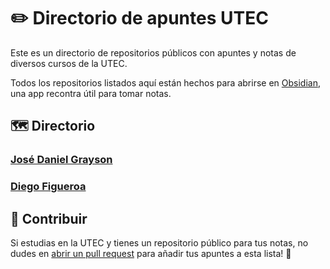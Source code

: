 # ✏️ Directorio de apuntes UTEC

Este es un directorio de repositorios públicos con apuntes y notas de diversos cursos de la UTEC.

Todos los repositorios listados aquí están hechos para abrirse en [Obsidian](https://obsidian.md/), una app recontra útil para tomar notas.

## 🗺️ Directorio

### [José Daniel Grayson](github.com/Grazen0/class-notes)

### [Diego Figueroa](https://github.com/dfigueroaw/utec-class-notes)

## 💪 Contribuir

Si estudias en la UTEC y tienes un repositorio público para tus notas, no dudes en [abrir un pull request](https://github.com/Grazen0/nixos-config/compare) para añadir tus apuntes a esta lista! 🤙
